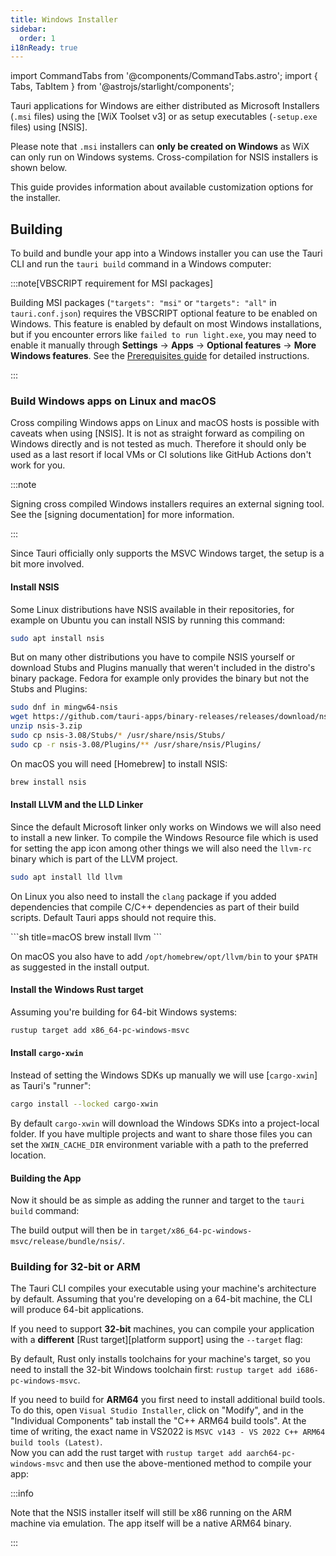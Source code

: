 ```yaml
---
title: Windows Installer
sidebar:
  order: 1
i18nReady: true
---
```


import CommandTabs from '@components/CommandTabs.astro';
import { Tabs, TabItem } from '@astrojs/starlight/components';

Tauri applications for Windows are either distributed as Microsoft Installers (`.msi` files) using the [WiX Toolset v3]
or as setup executables (`-setup.exe` files) using [NSIS].

Please note that `.msi` installers can **only be created on Windows** as WiX can only run on Windows systems.
Cross-compilation for NSIS installers is shown below.

This guide provides information about available customization options for the installer.

## Building

To build and bundle your app into a Windows installer you can use the Tauri CLI and run the `tauri build` command in a Windows computer:

<CommandTabs
  npm="npm run tauri build"
  yarn="yarn tauri build"
  pnpm="pnpm tauri build"
  deno="deno task tauri build"
  bun="bun tauri build"
  cargo="cargo tauri build"
/>

:::note[VBSCRIPT requirement for MSI packages]

Building MSI packages (`"targets": "msi"` or `"targets": "all"` in `tauri.conf.json`) requires the VBSCRIPT optional feature to be enabled on Windows. This feature is enabled by default on most Windows installations, but if you encounter errors like `failed to run light.exe`, you may need to enable it manually through **Settings** → **Apps** → **Optional features** → **More Windows features**. See the [Prerequisites guide](/start/prerequisites/#vbscript-for-msi-installers) for detailed instructions.

:::

### Build Windows apps on Linux and macOS

Cross compiling Windows apps on Linux and macOS hosts is possible with caveats when using [NSIS].
It is not as straight forward as compiling on Windows directly and is not tested as much.
Therefore it should only be used as a last resort if local VMs or CI solutions like GitHub Actions don't work for you.

:::note

Signing cross compiled Windows installers requires an external signing tool.
See the [signing documentation] for more information.

:::

Since Tauri officially only supports the MSVC Windows target, the setup is a bit more involved.

#### Install NSIS

<Tabs syncKey="OS">
<TabItem label="Linux">
Some Linux distributions have NSIS available in their repositories, for example on Ubuntu you can install NSIS by running this command:

```sh title=Ubuntu
sudo apt install nsis
```

But on many other distributions you have to compile NSIS yourself or download Stubs and Plugins manually that weren't included in the distro's binary package.
Fedora for example only provides the binary but not the Stubs and Plugins:

```sh title=Fedora
sudo dnf in mingw64-nsis
wget https://github.com/tauri-apps/binary-releases/releases/download/nsis-3/nsis-3.zip
unzip nsis-3.zip
sudo cp nsis-3.08/Stubs/* /usr/share/nsis/Stubs/
sudo cp -r nsis-3.08/Plugins/** /usr/share/nsis/Plugins/
```

</TabItem>

<TabItem label="macOS">
On macOS you will need [Homebrew] to install NSIS:

```sh title=macOS
brew install nsis
```

</TabItem>
</Tabs>

#### Install LLVM and the LLD Linker

Since the default Microsoft linker only works on Windows we will also need to install a new linker.
To compile the Windows Resource file which is used for setting the app icon among other things
we will also need the `llvm-rc` binary which is part of the LLVM project.

<Tabs syncKey="OS">
<TabItem label="Linux">
  
```sh title="Ubuntu"
sudo apt install lld llvm
```

On Linux you also need to install the `clang` package if you added dependencies that compile C/C++ dependencies as part of their build scripts.
Default Tauri apps should not require this.

</TabItem>
<TabItem label="macOS">
```sh title=macOS
brew install llvm
```

On macOS you also have to add `/opt/homebrew/opt/llvm/bin` to your `$PATH` as suggested in the install output.

</TabItem>
</Tabs>

#### Install the Windows Rust target

Assuming you're building for 64-bit Windows systems:

```sh
rustup target add x86_64-pc-windows-msvc
```

#### Install `cargo-xwin`

Instead of setting the Windows SDKs up manually we will use [`cargo-xwin`] as Tauri's "runner":

```sh
cargo install --locked cargo-xwin
```

By default `cargo-xwin` will download the Windows SDKs into a project-local folder.
If you have multiple projects and want to share those files you can set the `XWIN_CACHE_DIR` environment variable with a path to the preferred location.

#### Building the App

Now it should be as simple as adding the runner and target to the `tauri build` command:

<CommandTabs
  npm="npm run tauri build -- --runner cargo-xwin --target x86_64-pc-windows-msvc"
  yarn="yarn tauri build --runner cargo-xwin --target x86_64-pc-windows-msvc"
  pnpm="pnpm tauri build --runner cargo-xwin --target x86_64-pc-windows-msvc"
  deno="deno task tauri build --runner cargo-xwin --target x86_64-pc-windows-msvc"
  bun="bun tauri build --runner cargo-xwin --target x86_64-pc-windows-msvc"
  cargo="cargo tauri build --runner cargo-xwin --target x86_64-pc-windows-msvc"
/>

The build output will then be in `target/x86_64-pc-windows-msvc/release/bundle/nsis/`.

### Building for 32-bit or ARM

The Tauri CLI compiles your executable using your machine's architecture by default.
Assuming that you're developing on a 64-bit machine, the CLI will produce 64-bit applications.

If you need to support **32-bit** machines, you can compile your application with a **different** [Rust target][platform support]
using the `--target` flag:

<CommandTabs
  npm="npm run tauri build -- --target i686-pc-windows-msvc"
  yarn="yarn tauri build --target i686-pc-windows-msvc"
  pnpm="pnpm tauri build --target i686-pc-windows-msvc"
  deno="deno task tauri build --target i686-pc-windows-msvc"
  bun="bun tauri build --target i686-pc-windows-msvc"
  cargo="cargo tauri build --target i686-pc-windows-msvc"
/>

By default, Rust only installs toolchains for your machine's target,
so you need to install the 32-bit Windows toolchain first: `rustup target add i686-pc-windows-msvc`.

If you need to build for **ARM64** you first need to install additional build tools.
To do this, open `Visual Studio Installer`, click on "Modify", and in the "Individual Components" tab install the "C++ ARM64 build tools".
At the time of writing, the exact name in VS2022 is `MSVC v143 - VS 2022 C++ ARM64 build tools (Latest)`.  
Now you can add the rust target with `rustup target add aarch64-pc-windows-msvc` and then use the above-mentioned method to compile your app:

<CommandTabs
  npm="npm run tauri build -- --target aarch64-pc-windows-msvc"
  yarn="yarn tauri build --target aarch64-pc-windows-msvc"
  pnpm="pnpm tauri build --target aarch64-pc-windows-msvc"
  deno="deno task tauri build --target aarch64-pc-windows-msvc"
  bun="bun tauri build --target aarch64-pc-windows-msvc"
  cargo="cargo tauri build --target aarch64-pc-windows-msvc"
/>

:::info

Note that the NSIS installer itself will still be x86 running on the ARM machine via emulation. The app itself will be a native ARM64 binary.

:::

